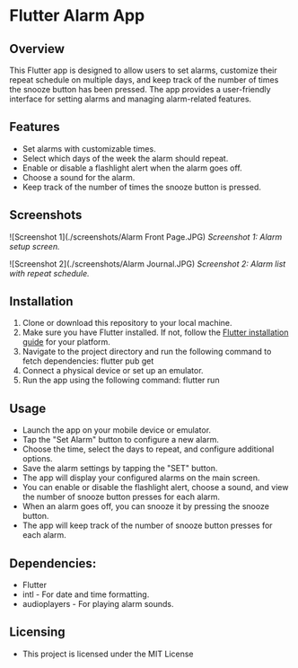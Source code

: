# Flutter Alarm App

## Overview

This Flutter app is designed to allow users to set alarms, customize their repeat schedule on multiple days, and keep track of the number of times the snooze button has been pressed. The app provides a user-friendly interface for setting alarms and managing alarm-related features.

## Features

- Set alarms with customizable times.
- Select which days of the week the alarm should repeat.
- Enable or disable a flashlight alert when the alarm goes off.
- Choose a sound for the alarm.
- Keep track of the number of times the snooze button is pressed.

## Screenshots

![Screenshot 1](./screenshots/Alarm Front Page.JPG)
*Screenshot 1: Alarm setup screen.*

![Screenshot 2](./screenshots/Alarm Journal.JPG)
*Screenshot 2: Alarm list with repeat schedule.*

## Installation

1. Clone or download this repository to your local machine.
2. Make sure you have Flutter installed. If not, follow the [Flutter installation guide](https://flutter.dev/docs/get-started/install) for your platform.
3. Navigate to the project directory and run the following command to fetch dependencies: flutter pub get
4. Connect a physical device or set up an emulator.
5. Run the app using the following command: flutter run

## Usage
- Launch the app on your mobile device or emulator.
- Tap the "Set Alarm" button to configure a new alarm.
- Choose the time, select the days to repeat, and configure additional options.
- Save the alarm settings by tapping the "SET" button.
- The app will display your configured alarms on the main screen.
- You can enable or disable the flashlight alert, choose a sound, and view the number of snooze button presses for each alarm.
- When an alarm goes off, you can snooze it by pressing the snooze button.
- The app will keep track of the number of snooze button presses for each alarm.

## Dependencies: 
- Flutter
- intl - For date and time formatting.
- audioplayers - For playing alarm sounds.

## Licensing 
- This project is licensed under the MIT License 

